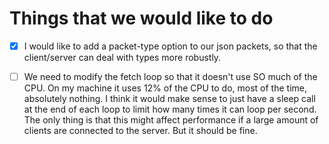 # Things that we would like to do

- [x] I would like to add a packet-type option to our json packets, so that the client/server can deal with types more robustly.

- [ ] We need to modify the fetch loop so that it doesn't use SO much of the CPU. On my machine it uses 12% of the CPU to do, most of the time, absolutely nothing. I think it would make sense to just have a sleep call at the end of each loop to limit how many times it can loop per second. The only thing is that this might affect performance if a large amount of clients are connected to the server. But it should be fine.
